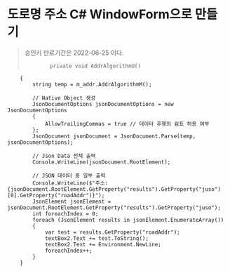 # 도로명 주소 C# WindowForm으로 만들기
> 승인키 만료기간은 2022-06-25 이다.
>  ```
>          private void AddrAlgorithmU()
        {
            string temp = m_addr.AddrAlgorithmM();

            // Native Object 생성
            JsonDocumentOptions jsonDocumentOptions = new JsonDocumentOptions
            {
                AllowTrailingCommas = true // 데이터 후행의 쉼표 허용 여부
            };
            JsonDocument jsonDocument = JsonDocument.Parse(temp, jsonDocumentOptions);

            // Json Data 전체 출력
            Console.WriteLine(jsonDocument.RootElement);

			// JSON 데이터 중 일부 출력
			Console.WriteLine($"주소: {jsonDocument.RootElement.GetProperty("results").GetProperty("juso")[0].GetProperty("roadAddr")}");
            JsonElement jsonElement = jsonDocument.RootElement.GetProperty("results").GetProperty("juso");
            int foreachIndex = 0;
            foreach (JsonElement results in jsonElement.EnumerateArray())
			{
                var test = results.GetProperty("roadAddr");
                textBox2.Text += test.ToString();
                textBox2.Text += Environment.NewLine;
                foreachIndex++;
			}
        }
> ```

